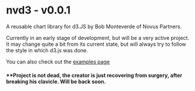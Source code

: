 # nvd3 - v0.0.1

A reusable chart library for d3.JS by Bob Monteverde of Novus Partners.


Currently in an early stage of development, but will be a very active project.  It may change quite a bit from its current state, but will always try to follow the style in which d3.js was done.

You can also check out the [examples page](http://novus.github.com/nvd3/)


#### **Project is not dead, the creator is just recovering from surgery, after breaking his clavicle.  Will be back soon.